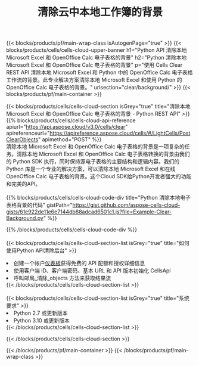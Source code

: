 ﻿---
title: 清除云中本地工作簿的背景
description: 用于清除 Microsoft Excel 和 OpenOffice Calc 背景的云 API 和 SDK。 Cells 云 API 清除本地电子表格的背景。SDK支持多种开发语言。它们包括 Android、C#、Go、Java、NodeJS、Perl、PHP、Python、Ruby 和 swift。
url: /zh/python/clear/background/
---
{{< blocks/products/pf/main-wrap-class isAutogenPage="true" >}}
{{< blocks/products/cells/cells-cloud-upper-banner h1="Python API 清除本地 Microsoft Excel 和 OpenOffice Calc 电子表格的背景" h2="Python 清除本地 Microsoft Excel 和 OpenOffice Calc 电子表格的背景" p="使用 Cells Clear REST API 清除本地 Microsoft Excel 和 Python 中的 OpenOffice Calc 电子表格工作流的背景。此专业解决方案清除本地 Microsoft Excel 和使用 Python 的 OpenOffice Calc 电子表格的背景。" urlsection="clear/background/" >}}
{{< blocks/products/pf/main-container >}}

{{< blocks/products/cells/cells-cloud-section isGrey="true" title="清除本地 Microsoft Excel 和 OpenOffice Calc 电子表格的背景 - Python REST API" >}}
{{% blocks/products/cells/cells-cloud-api-reference apiurl="https://api.aspose.cloud/v3.0/cells/clear" apireferenceurl="https://apireference.aspose.cloud/cells/#/LightCells/PostClearObjects" apimethod="POST" %}}
<br/>
清除本地 Microsoft Excel 和 OpenOffice Calc 电子表格的背景是一项复杂的任务。清除本地 Microsoft Excel 和 OpenOffice Calc 电子表格转换的背景由我们的 Python SDK 执行，同时保持源电子表格的主要结构和逻辑内容。我们的 Python 库是一个专业的解决方案，可以清除本地 Microsoft Excel 和在线 OpenOffice Calc 电子表格的背景。这个Cloud SDK给Python开发者强大的功能和完美的API。
<br/>
<br/>
{{% blocks/products/cells/cells-cloud-code-div title="Python 清除本地电子表格背景的代码" gistPath="https://gist.github.com/aspose-cells-cloud-gists/61e922de11e6e7144db88adcad6501c1.js?file=Example-Clear-Background.py" %}}
  
{{% /blocks/products/cells/cells-cloud-code-div %}}
<br/>
<br/>
{{< blocks/products/cells/cells-cloud-section-list isGrey="true" title="如何使用Python API清除后台" >}}
<li>创建一个帐户<a href="https://dashboard.aspose.cloud/">仪表板</a>获得免费的 API 配额和授权详细信息</li>
<li>使用客户端 ID、客户端密码、基本 URL 和 API 版本初始化 CellsApi</li>
<li>呼叫邮局_清除_objects 方法来获取结果流</li>
{{< /blocks/products/cells/cells-cloud-section-list >}}
<br/>
<br/>
{{< blocks/products/cells/cells-cloud-section-list isGrey="true" title="系统要求" >}}
<li>Python 2.7 或更新版本</li>
<li>Python 3.10 或更新版本</li>
{{< /blocks/products/cells/cells-cloud-section-list >}}

{{< /blocks/products/cells/cells-cloud-section >}}

{{< /blocks/products/pf/main-container >}}
{{< /blocks/products/pf/main-wrap-class >}}
